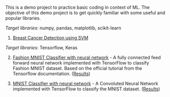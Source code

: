 This is a demo project to practice basic coding in context of ML. The objective of this demo project is to get
quickly familiar with some useful and popular libraries.

*Target libraries*: numpy, pandas, matplotlib, scikit-learn
1. [Breast Cancer Detection using SVM](Classification/cancer_detection.py)

*Target libraries*: Tensorflow, Keras

2. [Fashion MNIST Classifier with neural network](DL_models/fashion_mnist.py) - A fully connected feed forward neural network implemented with TensorFlow to classify Fashion MNIST dataset. Based on the official tutorial from the Tensorflow documentation. ([Results](DL_models/FASHION_MNIST_RESULT_SAMPLES.JPG))

3. [MNIST Classifier with neural network](DL_models/mnist.py) - A Convoluted Neural Network implemented with TensorFlow to classify the MNIST dataset. ([Results](DL_models/MNIST_RESULT_SAMPLES.JPG))
